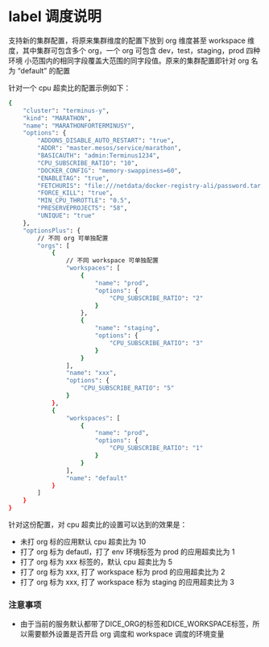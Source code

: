 # label 调度说明

支持新的集群配置，将原来集群维度的配置下放到 org 维度甚至 workspace 维度，其中集群可包含多个 org，一个 org 可包含 dev，test，staging，prod 四种环境
小范围内的相同字段覆盖大范围的同字段值。原来的集群配置即针对 org 名为 “default” 的配置

针对一个 cpu 超卖比的配置示例如下：

```bash
{
    "cluster": "terminus-y",
    "kind": "MARATHON",
    "name": "MARATHONFORTERMINUSY",
    "options": {
        "ADDONS_DISABLE_AUTO_RESTART": "true",
        "ADDR": "master.mesos/service/marathon",
        "BASICAUTH": "admin:Terminus1234",
        "CPU_SUBSCRIBE_RATIO": "10",
        "DOCKER_CONFIG": "memory-swappiness=60",
        "ENABLETAG": "true",
        "FETCHURIS": "file:///netdata/docker-registry-ali/password.tar.gz",
        "FORCE_KILL": "true",
        "MIN_CPU_THROTTLE": "0.5",
        "PRESERVEPROJECTS": "58",
        "UNIQUE": "true"
    },
    "optionsPlus": {
        // 不同 org 可单独配置
        "orgs": [
            {
                // 不同 workspace 可单独配置
                "workspaces": [
                    {
                        "name": "prod",
                        "options": {
                            "CPU_SUBSCRIBE_RATIO": "2"
                        }
                    },
                    {
                        "name": "staging",
                        "options": {
                            "CPU_SUBSCRIBE_RATIO": "3"
                        }
                    }
                ],
                "name": "xxx",
                "options": {
                    "CPU_SUBSCRIBE_RATIO": "5"
                }
            },
            {
                "workspaces": [
                    {
                        "name": "prod",
                        "options": {
                            "CPU_SUBSCRIBE_RATIO": "1"
                        }
                    }
                ],
                "name": "default"
            }
        ]
    }
}
```

针对这份配置，对 cpu 超卖比的设置可以达到的效果是：

- 未打 org 标的应用默认 cpu 超卖比为 10
- 打了 org 标为 defautl，打了 env 环境标签为 prod 的应用超卖比为 1
- 打了 org 标为 xxx 标签的，默认 cpu 超卖比为 5
- 打了 org 标为 xxx, 打了 workspace 标为 prod 的应用超卖比为 2
- 打了 org 标为 xxx, 打了 workspace 标为 staging 的应用超卖比为 3

### 注意事项
- 由于当前的服务默认都带了DICE_ORG的标签和DICE_WORKSPACE标签，所以需要额外设置是否开启 org 调度和 workspace 调度的环境变量
